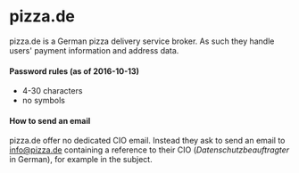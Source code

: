 # pizza.de

pizza.de is a German pizza delivery service broker. As such they handle users' payment information and address data.

#### Password rules (as of 2016-10-13)
* 4-30 characters
* no symbols

#### How to send an email
pizza.de offer no dedicated CIO email. Instead they ask to send an email to info@pizza.de containing a reference to their CIO (_Datenschutzbeauftragter_ in German), for example in the subject.
